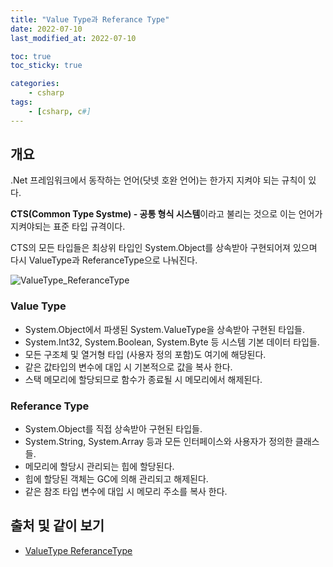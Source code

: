 ```yaml
---
title: "Value Type과 Referance Type"
date: 2022-07-10
last_modified_at: 2022-07-10

toc: true
toc_sticky: true

categories:
    - csharp
tags:
    - [csharp, c#]
---
```


## 개요

.Net 프레임워크에서 동작하는 언어(닷넷 호완 언어)는 한가지 지켜야 되는 규칙이 있다.

**CTS(Common Type Systme) - 공통 형식 시스템**이라고 불리는 것으로 이는 언어가 지켜야되는 표준 타입 규격이다.

CTS의 모든 타입들은 최상위 타입인 System.Object를 상속받아 구현되어져 있으며 다시 ValueType과 ReferanceType으로 나눠진다.

![ValueType_ReferanceType](https://docs.microsoft.com/ko-kr/dotnet/csharp/programming-guide/types/media/index/value-reference-types-common-type-system.png)

### Value Type

- System.Object에서 파생된 System.ValueType을 상속받아 구현된 타입들.
- System.Int32, System.Boolean, System.Byte 등 시스템 기본 데이터 타입들.
- 모든 구조체 및 열거형 타입 (사용자 정의 포함)도 여기에 해당된다.
- 같은 값타입의 변수에 대입 시 기본적으로 값을 복사 한다.
- 스택 메모리에 할당되므로 함수가 종료될 시 메모리에서 해제된다.

### Referance Type

- System.Object를 직접 상속받아 구현된 타입들.
- System.String, System.Array 등과 모든 인터페이스와 사용자가 정의한 클래스들.
- 메모리에 할당시 관리되는 힙에 할당된다.
- 힙에 할당된 객체는 GC에 의해 관리되고 해제된다.
- 같은 참조 타입 변수에 대입 시 메모리 주소를 복사 한다.

## 출처 및 같이 보기

- [ValueType ReferanceType](https://docs.microsoft.com/ko-kr/dotnet/csharp/fundamentals/types/)